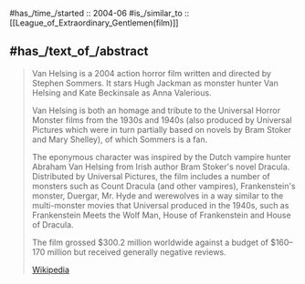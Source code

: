 
#has_/time_/started :: 2004-06 
#is_/similar_to :: [[League_of_Extraordinary_Gentlemen(film)]] 

## #has_/text_of_/abstract 

> Van Helsing is a 2004 action horror film written and directed by Stephen Sommers. 
> It stars Hugh Jackman as monster hunter Van Helsing 
> and Kate Beckinsale as Anna Valerious. 
> 
> Van Helsing is both an homage and tribute 
> to the Universal Horror Monster films from the 1930s and 1940s 
> (also produced by Universal Pictures 
> which were in turn partially based on novels by Bram Stoker and Mary Shelley), 
> of which Sommers is a fan.
>
> The eponymous character was inspired by the Dutch vampire hunter Abraham Van Helsing 
> from Irish author Bram Stoker's novel Dracula. 
> Distributed by Universal Pictures, the film includes a number of monsters 
> such as Count Dracula (and other vampires), Frankenstein's monster, Duergar, 
> Mr. Hyde and werewolves in a way similar to the multi-monster movies 
> that Universal produced in the 1940s, such as Frankenstein Meets the Wolf Man, 
> House of Frankenstein and House of Dracula. 
> 
> The film grossed $300.2 million worldwide 
> against a budget of $160–170 million but received generally negative reviews.
>
> [Wikipedia](https://en.wikipedia.org/wiki/Van%20Helsing%20(film))




